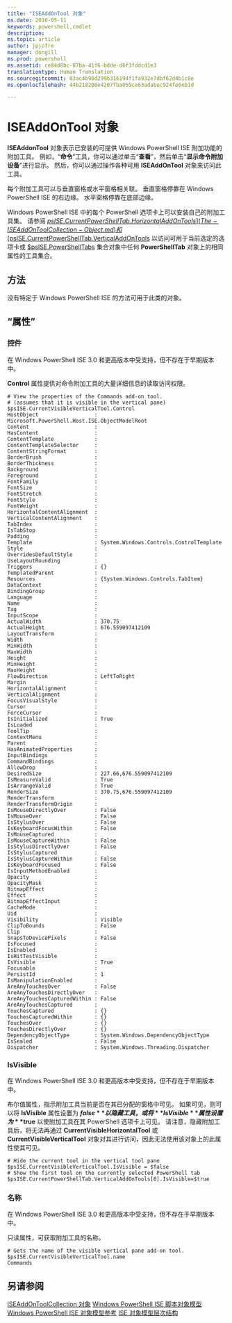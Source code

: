 ```yaml
---
title: "ISEAddOnTool 对象"
ms.date: 2016-05-11
keywords: powershell,cmdlet
description: 
ms.topic: article
author: jpjofre
manager: dongill
ms.prod: powershell
ms.assetid: ce84d8bc-07ba-41f6-bdde-d6f3fddcd1e3
translationtype: Human Translation
ms.sourcegitcommit: 03ac4b90d299b316194f1fa932e7dbf62d4b1c8e
ms.openlocfilehash: 44b218200e4207fba059ce63adabec924fe6eb1d

---
```


# ISEAddOnTool 对象
  **ISEAddonTool** 对象表示已安装的可提供 Windows PowerShell ISE 附加功能的附加工具。 例如，“**命令**”工具，你可以通过单击“**查看**”，然后单击“**显示命令附加设备**”进行显示。 然后，你可以通过操作各种可用 **ISEAddOnTool** 对象来访问此工具。

 每个附加工具可以与垂直窗格或水平窗格相关联。 垂直窗格停靠在 Windows PowerShell ISE 的右边缘。 水平窗格停靠在底部边缘。

 Windows PowerShell ISE 中的每个 PowerShell 选项卡上可以安装自己的附加工具集。 请参阅 [$psISE.CurrentPowerShellTab.HorizontalAddOnTools](The-ISEAddOnToolCollection-Object.md) 和 [$psISE.CurrentPowerShellTab.VerticalAddOnTools](The-ISEAddOnToolCollection-Object.md) 以访问可用于当前选定的选项卡或 [$psISE.PowerShellTabs](The-PowerShellTabCollection-Object.md) 集合对象中任何 **PowerShellTab** 对象上的相同属性的工具集合。

## 方法
 没有特定于 Windows PowerShell ISE 的方法可用于此类的对象。

## “属性”

###  <a name="Control"></a> 控件
  在 Windows PowerShell ISE 3.0 和更高版本中受支持，但不存在于早期版本中。

 **Control** 属性提供对命令附加工具的大量详细信息的读取访问权限。

```
# View the properties of the Commands add-on tool.
# (assumes that it is visible in the vertical pane)
$psISE.CurrentVisibleVerticalTool.Control
HostObject                  : Microsoft.PowerShell.Host.ISE.ObjectModelRoot
Content                     :
HasContent                  :
ContentTemplate             :
ContentTemplateSelector     :
ContentStringFormat         :
BorderBrush                 :
BorderThickness             :
Background                  :
Foreground                  :
FontFamily                  :
FontSize                    :
FontStretch                 :
FontStyle                   :
FontWeight                  :
HorizontalContentAlignment  :
VerticalContentAlignment    :
TabIndex                    :
IsTabStop                   :
Padding                     :
Template                    : System.Windows.Controls.ControlTemplate
Style                       :
OverridesDefaultStyle       :
UseLayoutRounding           :
Triggers                    : {}
TemplatedParent             :
Resources                   : {System.Windows.Controls.TabItem}
DataContext                 :
BindingGroup                :
Language                    :
Name                        :
Tag                         :
InputScope                  :
ActualWidth                 : 370.75
ActualHeight                : 676.559097412109
LayoutTransform             :
Width                       :
MinWidth                    :
MaxWidth                    :
Height                      :
MinHeight                   :
MaxHeight                   :
FlowDirection               : LeftToRight
Margin                      :
HorizontalAlignment         :
VerticalAlignment           :
FocusVisualStyle            :
Cursor                      :
ForceCursor                 :
IsInitialized               : True
IsLoaded                    :
ToolTip                     :
ContextMenu                 :
Parent                      :
HasAnimatedProperties       :
InputBindings               :
CommandBindings             :
AllowDrop                   :
DesiredSize                 : 227.66,676.559097412109
IsMeasureValid              : True
IsArrangeValid              : True
RenderSize                  : 370.75,676.559097412109
RenderTransform             :
RenderTransformOrigin       :
IsMouseDirectlyOver         : False
IsMouseOver                 : False
IsStylusOver                : False
IsKeyboardFocusWithin       : False
IsMouseCaptured             :
IsMouseCaptureWithin        : False
IsStylusDirectlyOver        : False
IsStylusCaptured            :
IsStylusCaptureWithin       : False
IsKeyboardFocused           : False
IsInputMethodEnabled        :
Opacity                     :
OpacityMask                 :
BitmapEffect                :
Effect                      :
BitmapEffectInput           :
CacheMode                   :
Uid                         :
Visibility                  : Visible
ClipToBounds                : False
Clip                        :
SnapsToDevicePixels         : False
IsFocused                   :
IsEnabled                   :
IsHitTestVisible            :
IsVisible                   : True
Focusable                   :
PersistId                   : 1
IsManipulationEnabled       :
AreAnyTouchesOver           : False
AreAnyTouchesDirectlyOver   :
AreAnyTouchesCapturedWithin : False
AreAnyTouchesCaptured       :
TouchesCaptured             : {}
TouchesCapturedWithin       : {}
TouchesOver                 : {}
TouchesDirectlyOver         : {}
DependencyObjectType        : System.Windows.DependencyObjectType
IsSealed                    : False
Dispatcher                  : System.Windows.Threading.Dispatcher

```

###  <a name="IsVisible"></a> IsVisible
  在 Windows PowerShell ISE 3.0 和更高版本中受支持，但不存在于早期版本中。

 布尔值属性，指示附加工具当前是否在其已分配的窗格中可见。 如果可见，则可以将 **IsVisible** 属性设置为 **$false** 以隐藏工具，或将 **IsVisible** 属性设置为 **$true** 以使附加工具在其 PowerShell 选项卡上可见。 请注意，隐藏附加工具后，将无法再通过 **CurrentVisibleHorizontalTool** 或 **CurrentVisibleVerticalTool** 对象对其进行访问，因此无法使用该对象上的此属性使其可见。

```
# Hide the current tool in the vertical tool pane
$psISE.CurrentVisibleVerticalTool.IsVisible = $false
# Show the first tool on the currently selected PowerShell tab
$psISE.CurrentPowerShellTab.VerticalAddOnTools[0].IsVisible=$true

```

###  <a name="name"></a> 名称
  在 Windows PowerShell ISE 3.0 和更高版本中受支持，但不存在于早期版本中。

 只读属性，可获取附加工具的名称。

```
# Gets the name of the visible vertical pane add-on tool.
$psISE.CurrentVisibleVerticalTool.name
Commands

```

## 另请参阅
 [ISEAddOnToolCollection 对象](The-ISEAddOnToolCollection-Object.md)
 [Windows PowerShell ISE 脚本对象模型](The-Windows-PowerShell-ISE-Scripting-Object-Model.md)
 [Windows PowerShell ISE 对象模型参考](Windows-PowerShell-ISE-Object-Model-Reference.md)
 [ISE 对象模型层次结构](The-ISE-Object-Model-Hierarchy.md)




<!--HONumber=Jun16_HO4-->


